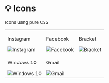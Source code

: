 # 💡 Icons
Icons using pure CSS

<table width="100%">
  <tr>
    <td><p>Instagram</p><img src="https://user-images.githubusercontent.com/40699892/92588758-201e1200-f2b7-11ea-9f77-552515eb5564.png" alt="Instagram">
</td>
    <td><p>Facebook</p><img src="https://user-images.githubusercontent.com/40699892/92588684-ffee5300-f2b6-11ea-8518-fd350f725442.png" alt="Facebook">
</td>
    <td><p>Bracket</p><img src="https://user-images.githubusercontent.com/40699892/92712984-08f32900-f378-11ea-9977-123ebcee4d81.png" alt ="Bracket">
</td>
  </tr>
  <tr>
    <td><p>Windows 10</p><img src="https://user-images.githubusercontent.com/40699892/92942116-d415cd80-f46e-11ea-8706-b5d3c154fd0c.png" alt="Windows 10">
</td>
    <td><p>Gmail</p><img src="https://user-images.githubusercontent.com/40699892/93236729-cb8a0380-f79c-11ea-8069-fc441880a39c.png" alt="Gmail">
</td>   
  </tr>
  </table>
